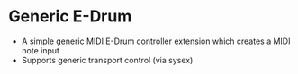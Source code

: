 # Generic E-Drum

* A simple generic MIDI E-Drum controller extension which creates a MIDI note input
* Supports generic transport control (via sysex)
